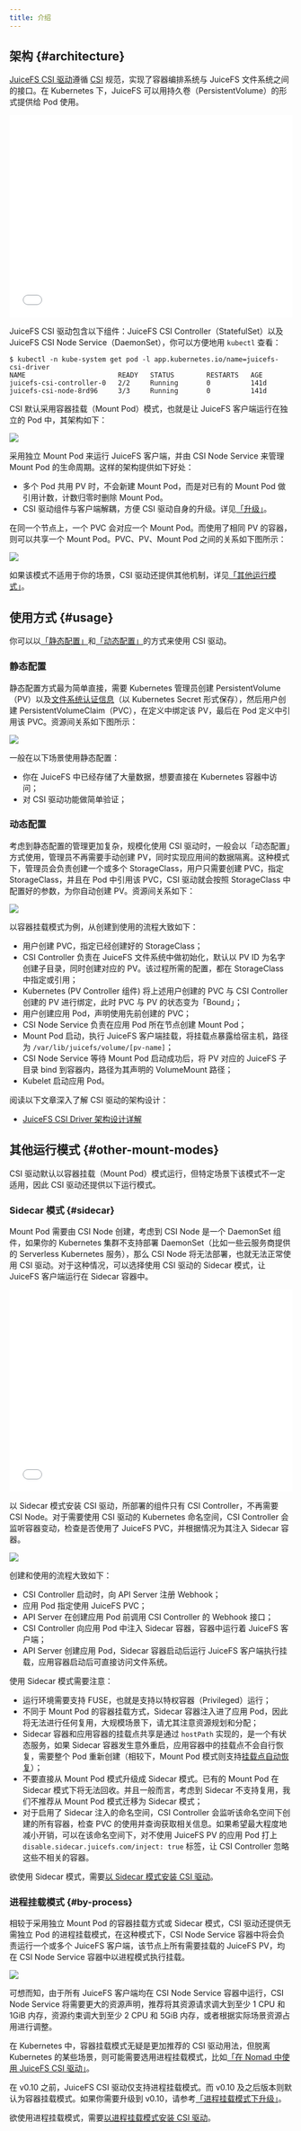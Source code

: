 ```yaml
---
title: 介绍
---
```


## 架构 {#architecture}

[JuiceFS CSI 驱动](https://github.com/juicedata/juicefs-csi-driver)遵循 [CSI](https://github.com/container-storage-interface/spec/blob/master/spec.md) 规范，实现了容器编排系统与 JuiceFS 文件系统之间的接口。在 Kubernetes 下，JuiceFS 可以用持久卷（PersistentVolume）的形式提供给 Pod 使用。

<div className="video-container">
  <iframe src="//player.bilibili.com/player.html?aid=898153616&bvid=BV1qN4y1M7Nk&cid=933003550&page=1&autoplay=0" width="100%" height="360" scrolling="no" border="0" frameborder="no" framespacing="0" allowfullscreen="true"> </iframe>
</div>

JuiceFS CSI 驱动包含以下组件：JuiceFS CSI Controller（StatefulSet）以及 JuiceFS CSI Node Service（DaemonSet），你可以方便地用 `kubectl` 查看：

```shell
$ kubectl -n kube-system get pod -l app.kubernetes.io/name=juicefs-csi-driver
NAME                       READY   STATUS        RESTARTS   AGE
juicefs-csi-controller-0   2/2     Running       0          141d
juicefs-csi-node-8rd96     3/3     Running       0          141d
```

CSI 默认采用容器挂载（Mount Pod）模式，也就是让 JuiceFS 客户端运行在独立的 Pod 中，其架构如下：

![](./images/csi-driver-architecture.svg)

采用独立 Mount Pod 来运行 JuiceFS 客户端，并由 CSI Node Service 来管理 Mount Pod 的生命周期。这样的架构提供如下好处：

* 多个 Pod 共用 PV 时，不会新建 Mount Pod，而是对已有的 Mount Pod 做引用计数，计数归零时删除 Mount Pod。
* CSI 驱动组件与客户端解耦，方便 CSI 驱动自身的升级。详见[「升级」](./administration/upgrade-csi-driver.md)。

在同一个节点上，一个 PVC 会对应一个 Mount Pod。而使用了相同 PV 的容器，则可以共享一个 Mount Pod。PVC、PV、Mount Pod 之间的关系如下图所示：

![](./images/mount-pod-architecture.svg)

如果该模式不适用于你的场景，CSI 驱动还提供其他机制，详见[「其他运行模式」](#other-mount-modes)。

## 使用方式 {#usage}

你可以以[「静态配置」](./guide/pv.md#static-provisioning)和[「动态配置」](./guide/pv.md#dynamic-provisioning)的方式来使用 CSI 驱动。

### 静态配置

静态配置方式最为简单直接，需要 Kubernetes 管理员创建 PersistentVolume（PV）以及[文件系统认证信息](./guide/pv.md#volume-credentials)（以 Kubernetes Secret 形式保存），然后用户创建 PersistentVolumeClaim（PVC），在定义中绑定该 PV，最后在 Pod 定义中引用该 PVC。资源间关系如下图所示：

![](./images/static-provisioning.svg)

一般在以下场景使用静态配置：

* 你在 JuiceFS 中已经存储了大量数据，想要直接在 Kubernetes 容器中访问；
* 对 CSI 驱动功能做简单验证；

### 动态配置

考虑到静态配置的管理更加复杂，规模化使用 CSI 驱动时，一般会以「动态配置」方式使用，管理员不再需要手动创建 PV，同时实现应用间的数据隔离。这种模式下，管理员会负责创建一个或多个 StorageClass，用户只需要创建 PVC，指定 StorageClass，并且在 Pod 中引用该 PVC，CSI 驱动就会按照 StorageClass 中配置好的参数，为你自动创建 PV。资源间关系如下：

![](./images/dynamic-provisioning.svg)

以容器挂载模式为例，从创建到使用的流程大致如下：

* 用户创建 PVC，指定已经创建好的 StorageClass；
* CSI Controller 负责在 JuiceFS 文件系统中做初始化，默认以 PV ID 为名字创建子目录，同时创建对应的 PV。该过程所需的配置，都在 StorageClass 中指定或引用；
* Kubernetes (PV Controller 组件) 将上述用户创建的 PVC 与 CSI Controller 创建的 PV 进行绑定，此时 PVC 与 PV 的状态变为「Bound」；
* 用户创建应用 Pod，声明使用先前创建的 PVC；
* CSI Node Service 负责在应用 Pod 所在节点创建 Mount Pod；
* Mount Pod 启动，执行 JuiceFS 客户端挂载，将挂载点暴露给宿主机，路径为 `/var/lib/juicefs/volume/[pv-name]`；
* CSI Node Service 等待 Mount Pod 启动成功后，将 PV 对应的 JuiceFS 子目录 bind 到容器内，路径为其声明的 VolumeMount 路径；
* Kubelet 启动应用 Pod。

阅读以下文章深入了解 CSI 驱动的架构设计：

* [JuiceFS CSI Driver 架构设计详解](https://juicefs.com/zh-cn/blog/engineering/juicefs-csi-driver-arch-design)

## 其他运行模式 {#other-mount-modes}

CSI 驱动默认以容器挂载（Mount Pod）模式运行，但特定场景下该模式不一定适用，因此 CSI 驱动还提供以下运行模式。

### Sidecar 模式 {#sidecar}

Mount Pod 需要由 CSI Node 创建，考虑到 CSI Node 是一个 DaemonSet 组件，如果你的 Kubernetes 集群不支持部署 DaemonSet（比如一些云服务商提供的 Serverless Kubernetes 服务），那么 CSI Node 将无法部署，也就无法正常使用 CSI 驱动。对于这种情况，可以选择使用 CSI 驱动的 Sidecar 模式，让 JuiceFS 客户端运行在 Sidecar 容器中。

<div className="video-container">
  <iframe src="//player.bilibili.com/player.html?aid=266921439&bvid=BV1YY411e72C&cid=1016796350&page=1&autoplay=0" width="100%" height="360" scrolling="no" border="0" frameborder="no" framespacing="0" allowfullscreen="true"> </iframe>
</div>

以 Sidecar 模式安装 CSI 驱动，所部署的组件只有 CSI Controller，不再需要 CSI Node。对于需要使用 CSI 驱动的 Kubernetes 命名空间，CSI Controller 会监听容器变动，检查是否使用了 JuiceFS PVC，并根据情况为其注入 Sidecar 容器。

![](./images/sidecar-architecture.svg)

创建和使用的流程大致如下：

* CSI Controller 启动时，向 API Server 注册 Webhook；
* 应用 Pod 指定使用 JuiceFS PVC；
* API Server 在创建应用 Pod 前调用 CSI Controller 的 Webhook 接口；
* CSI Controller 向应用 Pod 中注入 Sidecar 容器，容器中运行着 JuiceFS 客户端；
* API Server 创建应用 Pod，Sidecar 容器启动后运行 JuiceFS 客户端执行挂载，应用容器启动后可直接访问文件系统。

使用 Sidecar 模式需要注意：

* 运行环境需要支持 FUSE，也就是支持以特权容器（Privileged）运行；
* 不同于 Mount Pod 的容器挂载方式，Sidecar 容器注入进了应用 Pod，因此将无法进行任何复用，大规模场景下，请尤其注意资源规划和分配；
* Sidecar 容器和应用容器的挂载点共享是通过 `hostPath` 实现的，是一个有状态服务，如果 Sidecar 容器发生意外重启，应用容器中的挂载点不会自行恢复，需要整个 Pod 重新创建（相较下，Mount Pod 模式则支持[挂载点自动恢复](./guide/pv.md#automatic-mount-point-recovery)）；
* 不要直接从 Mount Pod 模式升级成 Sidecar 模式。已有的 Mount Pod 在 Sidecar 模式下将无法回收。并且一般而言，考虑到 Sidecar 不支持复用，我们不推荐从 Mount Pod 模式迁移为 Sidecar 模式；
* 对于启用了 Sidecar 注入的命名空间，CSI Controller 会监听该命名空间下创建的所有容器，检查 PVC 的使用并查询获取相关信息。如果希望最大程度地减小开销，可以在该命名空间下，对不使用 JuiceFS PV 的应用 Pod 打上 `disable.sidecar.juicefs.com/inject: true` 标签，让 CSI Controller 忽略这些不相关的容器。

欲使用 Sidecar 模式，需要[以 Sidecar 模式安装 CSI 驱动](./getting_started.md#sidecar)。

### 进程挂载模式 {#by-process}

相较于采用独立 Mount Pod 的容器挂载方式或 Sidecar 模式，CSI 驱动还提供无需独立 Pod 的进程挂载模式，在这种模式下，CSI Node Service 容器中将会负责运行一个或多个 JuiceFS 客户端，该节点上所有需要挂载的 JuiceFS PV，均在 CSI Node Service 容器中以进程模式执行挂载。

![](./images/byprocess-architecture.svg)

可想而知，由于所有 JuiceFS 客户端均在 CSI Node Service 容器中运行，CSI Node Service 将需要更大的资源声明，推荐将其资源请求调大到至少 1 CPU 和 1GiB 内存，资源约束调大到至少 2 CPU 和 5GiB 内存，或者根据实际场景资源占用进行调整。

在 Kubernetes 中，容器挂载模式无疑是更加推荐的 CSI 驱动用法，但脱离 Kubernetes 的某些场景，则可能需要选用进程挂载模式，比如[「在 Nomad 中使用 JuiceFS CSI 驱动」](./cookbook/csi-in-nomad.md)。

在 v0.10 之前，JuiceFS CSI 驱动仅支持进程挂载模式。而 v0.10 及之后版本则默认为容器挂载模式。如果你需要升级到 v0.10，请参考[「进程挂载模式下升级」](./administration/upgrade-csi-driver.md#mount-by-process-upgrade)。

欲使用进程挂载模式，需要[以进程挂载模式安装 CSI 驱动](./getting_started.md#by-process)。

